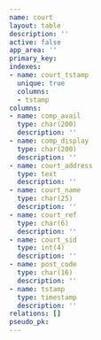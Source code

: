 ```yaml
---
name: court
layout: table
description: ''
active: false
app_area: ''
primary_key: 
indexes:
- name: court_tstamp
  unique: true
  columns:
  - tstamp
columns:
- name: comp_avail
  type: char(200)
  description: ''
- name: comp_display
  type: char(200)
  description: ''
- name: court_address
  type: text
  description: ''
- name: court_name
  type: char(25)
  description: ''
- name: court_ref
  type: char(6)
  description: ''
- name: court_sid
  type: int(4)
  description: ''
- name: post_code
  type: char(16)
  description: ''
- name: tstamp
  type: timestamp
  description: ''
relations: []
pseudo_pk: 
---
```


